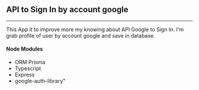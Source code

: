 ## API to Sign In by account google
***
This App it to improve more my knowing about API Google to Sign In. I'm grab profile of user by account google and save in database. 

#### Node Modules
- ORM Prisma  
- Typescript
- Express
- google-auth-library"

